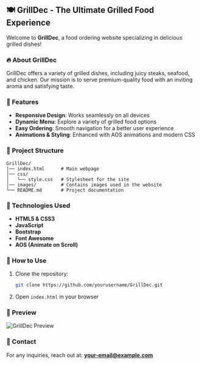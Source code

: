 ## 🍽️ GrillDec - The Ultimate Grilled Food Experience  

Welcome to **GrillDec**, a food ordering website specializing in delicious grilled dishes!  

### 🔥 About GrillDec  
GrillDec offers a variety of grilled dishes, including juicy steaks, seafood, and chicken. Our mission is to serve premium-quality food with an inviting aroma and satisfying taste.  

### 🚀 Features  
- **Responsive Design**: Works seamlessly on all devices  
- **Dynamic Menu**: Explore a variety of grilled food options  
- **Easy Ordering**: Smooth navigation for a better user experience  
- **Animations & Styling**: Enhanced with AOS animations and modern CSS  

### 📂 Project Structure  
```
GrillDec/
│── index.html      # Main webpage
│── css/
│   └── style.css   # Stylesheet for the site
│── images/         # Contains images used in the website
└── README.md       # Project documentation
```

### 📜 Technologies Used  
- **HTML5 & CSS3**  
- **JavaScript**  
- **Bootstrap**  
- **Font Awesome**  
- **AOS (Animate on Scroll)**  

### 📌 How to Use  
1. Clone the repository:  
   ```bash
   git clone https://github.com/yourusername/GrillDec.git
   ```  
2. Open `index.html` in your browser  

### 🎨 Preview  
![GrillDec Preview](images/logo3.png)  

### 📧 Contact  
For any inquiries, reach out at: **your-email@example.com**  

